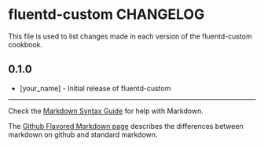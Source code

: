fluentd-custom CHANGELOG
========================

This file is used to list changes made in each version of the fluentd-custom cookbook.

0.1.0
-----
- [your_name] - Initial release of fluentd-custom

- - -
Check the [Markdown Syntax Guide](http://daringfireball.net/projects/markdown/syntax) for help with Markdown.

The [Github Flavored Markdown page](http://github.github.com/github-flavored-markdown/) describes the differences between markdown on github and standard markdown.
